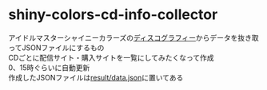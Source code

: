 # shiny-colors-cd-info-collector

アイドルマスターシャイニーカラーズの[ディスコグラフィー](https://shinycolors.lantis.jp/discography)からデータを抜き取ってJSONファイルにするもの  
CDごとに配信サイト・購入サイトを一覧にしてみたくなって作成  
0、15時ぐらいに自動更新  
作成したJSONファイルは[result/data.json](result/data.json)に置いてある
